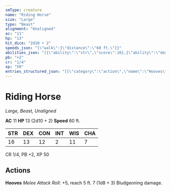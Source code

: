 ```yaml
---
smType: creature
name: "Riding Horse"
size: "Large"
type: "Beast"
alignment: "Unaligned"
ac: "11"
hp: "13"
hit_dice: "2d10 + 2"
speeds_json: "{\"walk\":{\"distance\":\"60 ft.\"}}"
abilities_json: "[{\"ability\":\"str\",\"score\":16},{\"ability\":\"dex\",\"score\":13},{\"ability\":\"con\",\"score\":12},{\"ability\":\"int\",\"score\":2},{\"ability\":\"wis\",\"score\":11},{\"ability\":\"cha\",\"score\":7}]"
pb: "+2"
cr: "1/4"
xp: "50"
entries_structured_json: "[{\"category\":\"action\",\"name\":\"Hooves\",\"text\":\"*Melee Attack Roll:* +5, reach 5 ft. 7 (1d8 + 3) Bludgeoning damage.\"}]"
---
```


# Riding Horse
*Large, Beast, Unaligned*

**AC** 11
**HP** 13 (2d10 + 2)
**Speed** 60 ft.

| STR | DEX | CON | INT | WIS | CHA |
| --- | --- | --- | --- | --- | --- |
| 16 | 13 | 12 | 2 | 11 | 7 |

CR 1/4, PB +2, XP 50

## Actions

**Hooves**
*Melee Attack Roll:* +5, reach 5 ft. 7 (1d8 + 3) Bludgeoning damage.
